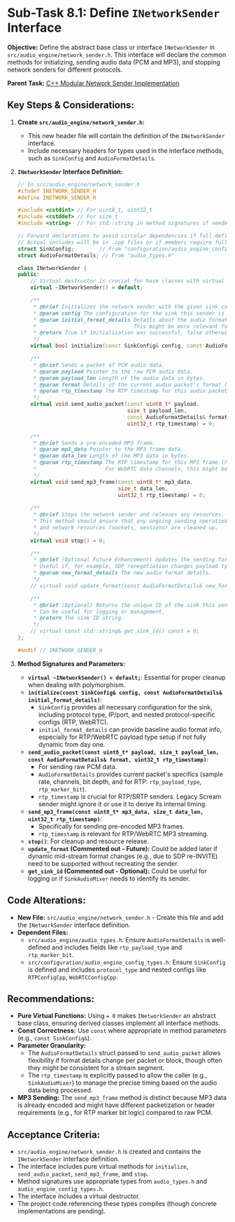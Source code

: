# Sub-Task 8.1: Define `INetworkSender` Interface

**Objective:** Define the abstract base class or interface `INetworkSender` in `src/audio_engine/network_sender.h`. This interface will declare the common methods for initializing, sending audio data (PCM and MP3), and stopping network senders for different protocols.

**Parent Task:** [C++ Modular Network Sender Implementation](../task_08_cpp_modular_sender.md)

## Key Steps & Considerations:

1.  **Create `src/audio_engine/network_sender.h`:**
    *   This new header file will contain the definition of the `INetworkSender` interface.
    *   Include necessary headers for types used in the interface methods, such as `SinkConfig` and `AudioFormatDetails`.

2.  **`INetworkSender` Interface Definition:**
    ```cpp
    // In src/audio_engine/network_sender.h
    #ifndef INETWORK_SENDER_H
    #define INETWORK_SENDER_H

    #include <cstdint> // For uint8_t, uint32_t
    #include <cstddef> // For size_t
    #include <string>  // For std::string in method signatures if needed, or for IDs

    // Forward declarations to avoid circular dependencies if full definitions are heavy
    // Actual includes will be in .cpp files or if members require full type.
    struct SinkConfig;        // From "configuration/audio_engine_config_types.h"
    struct AudioFormatDetails; // From "audio_types.h"

    class INetworkSender {
    public:
        // Virtual destructor is crucial for base classes with virtual methods
        virtual ~INetworkSender() = default;

        /**
         * @brief Initializes the network sender with the given sink configuration and initial audio format.
         * @param config The configuration for the sink this sender is associated with.
         * @param initial_format_details Details about the audio format to be initially expected or configured.
         *                               This might be more relevant for RTP/WebRTC than legacy Scream.
         * @return True if initialization was successful, false otherwise.
         */
        virtual bool initialize(const SinkConfig& config, const AudioFormatDetails& initial_format_details) = 0;

        /**
         * @brief Sends a packet of PCM audio data.
         * @param payload Pointer to the raw PCM audio data.
         * @param payload_len Length of the audio data in bytes.
         * @param format Details of the current audio packet's format (sample rate, channels, bit depth, RTP marker/PT).
         * @param rtp_timestamp The RTP timestamp for this audio packet (relevant for RTP/WebRTC).
         */
        virtual void send_audio_packet(const uint8_t* payload, 
                                       size_t payload_len, 
                                       const AudioFormatDetails& format, 
                                       uint32_t rtp_timestamp) = 0;

        /**
         * @brief Sends a pre-encoded MP3 frame.
         * @param mp3_data Pointer to the MP3 frame data.
         * @param data_len Length of the MP3 data in bytes.
         * @param rtp_timestamp The RTP timestamp for this MP3 frame (relevant for RTP/WebRTC MP3 streaming).
         *                      For WebRTC data channels, this might be used for sequencing or logging if not directly in protocol.
         */
        virtual void send_mp3_frame(const uint8_t* mp3_data, 
                                    size_t data_len, 
                                    uint32_t rtp_timestamp) = 0;
        
        /**
         * @brief Stops the network sender and releases any resources.
         * This method should ensure that any ongoing sending operations are ceased
         * and network resources (sockets, sessions) are cleaned up.
         */
        virtual void stop() = 0;

        /**
         * @brief (Optional Future Enhancement) Updates the sending format dynamically.
         * Useful if, for example, SDP renegotiation changes payload types or codecs mid-stream.
         * @param new_format_details The new audio format details.
         */
        // virtual void update_format(const AudioFormatDetails& new_format_details) = 0;

        /**
         * @brief (Optional) Returns the unique ID of the sink this sender is for.
         * Can be useful for logging or management.
         * @return The sink ID string.
         */
        // virtual const std::string& get_sink_id() const = 0; 
    };

    #endif // INETWORK_SENDER_H
    ```

3.  **Method Signatures and Parameters:**
    *   **`virtual ~INetworkSender() = default;`**: Essential for proper cleanup when dealing with polymorphism.
    *   **`initialize(const SinkConfig& config, const AudioFormatDetails& initial_format_details)`**:
        *   `SinkConfig` provides all necessary configuration for the sink, including protocol type, IP/port, and nested protocol-specific configs (RTP, WebRTC).
        *   `initial_format_details` can provide baseline audio format info, especially for RTP/WebRTC payload type setup if not fully dynamic from day one.
    *   **`send_audio_packet(const uint8_t* payload, size_t payload_len, const AudioFormatDetails& format, uint32_t rtp_timestamp)`**:
        *   For sending raw PCM data.
        *   `AudioFormatDetails` provides current packet's specifics (sample rate, channels, bit depth, and for RTP: `rtp_payload_type`, `rtp_marker_bit`).
        *   `rtp_timestamp` is crucial for RTP/SRTP senders. Legacy Scream sender might ignore it or use it to derive its internal timing.
    *   **`send_mp3_frame(const uint8_t* mp3_data, size_t data_len, uint32_t rtp_timestamp)`**:
        *   Specifically for sending pre-encoded MP3 frames.
        *   `rtp_timestamp` is relevant for RTP/WebRTC MP3 streaming.
    *   **`stop()`**: For cleanup and resource release.
    *   **`update_format` (Commented out - Future):** Could be added later if dynamic mid-stream format changes (e.g., due to SDP re-INVITE) need to be supported without recreating the sender.
    *   **`get_sink_id` (Commented out - Optional):** Could be useful for logging or if `SinkAudioMixer` needs to identify its sender.

## Code Alterations:

*   **New File:** `src/audio_engine/network_sender.h` - Create this file and add the `INetworkSender` interface definition.
*   **Dependent Files:**
    *   `src/audio_engine/audio_types.h`: Ensure `AudioFormatDetails` is well-defined and includes fields like `rtp_payload_type` and `rtp_marker_bit`.
    *   `src/configuration/audio_engine_config_types.h`: Ensure `SinkConfig` is defined and includes `protocol_type` and nested configs like `RTPConfigCpp`, `WebRTCConfigCpp`.

## Recommendations:

*   **Pure Virtual Functions:** Using `= 0` makes `INetworkSender` an abstract base class, ensuring derived classes implement all interface methods.
*   **Const Correctness:** Use `const` where appropriate in method parameters (e.g., `const SinkConfig&`).
*   **Parameter Granularity:**
    *   The `AudioFormatDetails` struct passed to `send_audio_packet` allows flexibility if format details change per packet or block, though often they might be consistent for a stream segment.
    *   The `rtp_timestamp` is explicitly passed to allow the caller (e.g., `SinkAudioMixer`) to manage the precise timing based on the audio data being processed.
*   **MP3 Sending:** The `send_mp3_frame` method is distinct because MP3 data is already encoded and might have different packetization or header requirements (e.g., for RTP marker bit logic) compared to raw PCM.

## Acceptance Criteria:

*   `src/audio_engine/network_sender.h` is created and contains the `INetworkSender` interface definition.
*   The interface includes pure virtual methods for `initialize`, `send_audio_packet`, `send_mp3_frame`, and `stop`.
*   Method signatures use appropriate types from `audio_types.h` and `audio_engine_config_types.h`.
*   The interface includes a virtual destructor.
*   The project code referencing these types compiles (though concrete implementations are pending).
